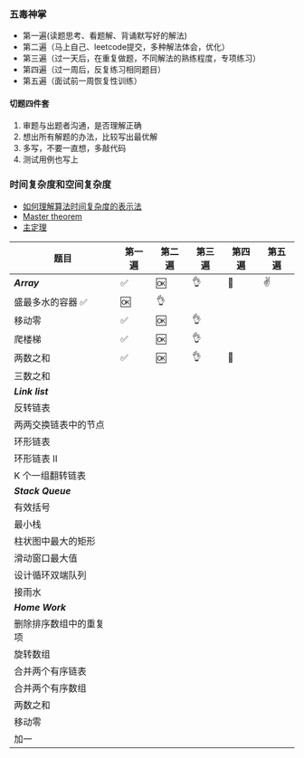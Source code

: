 
### 五毒神掌
- 第一遍(读题思考、看题解、背诵默写好的解法)
- 第二遍（马上自己、leetcode提交，多种解法体会，优化）
- 第三遍（过一天后，在重复做题，不同解法的熟练程度，专项练习）
- 第四遍（过一周后，反复练习相同题目）
- 第五遍（面试前一周恢复性训练）

#### 切题四件套
1. 审题与出题者沟通，是否理解正确
2. 想出所有解题的办法，比较写出最优解
3. 多写，不要一直想，多敲代码
4. 测试用例也写上

### 时间复杂度和空间复杂度
- [如何理解算法时间复杂度的表示法](https://www.zhihu.com/question/21387264)
- [Master theorem](http://en.wikipedia.org/wiki/Master_theorem_(analysis_of_algorithms))
- [主定理](http://zh.wikipedia.org/wiki/%E4%B8%BB%E5%AE%9A%E7%90%86)

|    题目   |第一遍 |第二遍 |第三遍 | 第四遍 | 第五遍 |
|-----------------------|-----|-----|-----|-----|-----|
|*****Array*****  | ✅   |  🆗   |   👌  |  💯   |  ✌️    |
|盛最多水的容器   ✅  |  🆗  |   👌    |     |     |     |
|移动零    |  ✅  |   🆗    |   👌   |     |     |
|爬楼梯    |   ✅ |    🆗    |  👌   |     |     |
|两数之和   | ✅    |   🆗    |   👌   |   💯   |     |
|三数之和  |    |      |     |     |     |
|*****Link list*****  |    |      |     |     |     |
|反转链表 |    |      |     |     |     |
|两两交换链表中的节点 |    |      |     |     |     |
|环形链表 |    |      |     |     |     |
|环形链表 II |    |      |     |     |     |
|K 个一组翻转链表 |    |      |     |     |     |
|*****Stack Queue***** |    |      |     |     |     |
|有效括号 |    |      |     |     |     |
|最小栈 |    |      |     |     |     |
|柱状图中最大的矩形 |    |      |     |     |     |
|滑动窗口最大值 |    |      |     |     |     |
|设计循环双端队列 |    |      |     |     |     |
|接雨水 |    |      |     |     |     |
|*****Home Work***** |    |      |     |     |     |
|删除排序数组中的重复项 |    |      |     |     |     |
|旋转数组 |    |      |     |     |     |
|合并两个有序链表 |    |      |     |     |     |
|合并两个有序数组 |    |      |     |     |     |
|两数之和 |    |      |     |     |     |
|移动零 |    |      |     |     |     |
|加一 |    |      |     |     |     |
